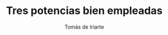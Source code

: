 ---
title: Tres potencias bien empleadas
author: Tomás de Iriarte
link: http://albalearning.com/audiolibros/iriarte/tresp.html
audio: http://archive.org/download/altis/albalearning-tres_iriarte.mp3
duration: 2:11
pubDate: 2015-01-23 17:39:06
---